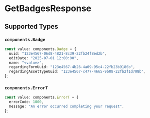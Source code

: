 # GetBadgesResponse


## Supported Types

### `components.Badge`

```typescript
const value: components.Badge = {
  uuid: "123e4567-06d8-4821-8c39-22fb24f8ed2b",
  editDate: "2025-07-01 12:00:00",
  name: "<value>",
  regardingFormUuid: "123e4567-4b26-4a09-95c4-22fb23b9186b",
  regardingAssetTypeUuid: "123e4567-c477-4665-9b08-22fb2f1d708b",
};
```

### `components.ErrorT`

```typescript
const value: components.ErrorT = {
  errorCode: 1000,
  message: "An error occurred completing your request",
};
```

